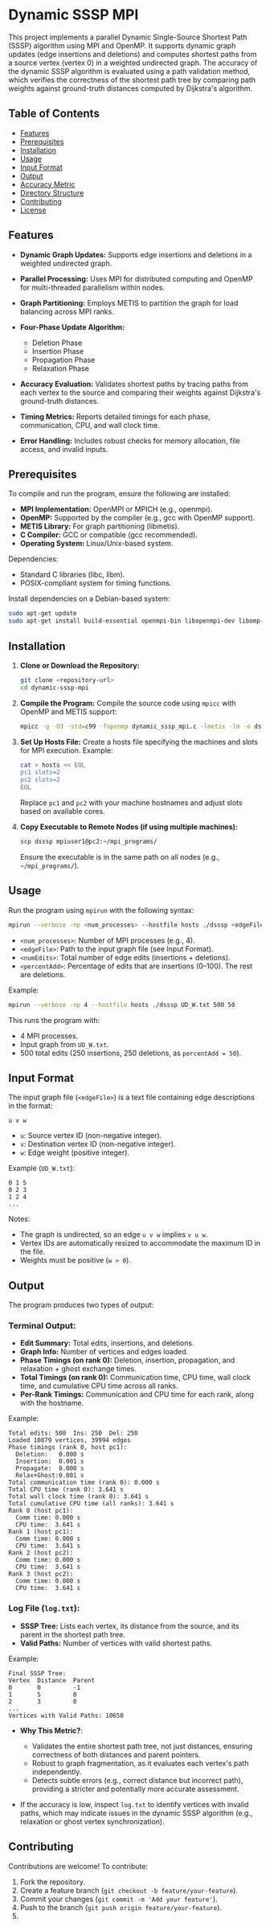# Dynamic SSSP MPI

This project implements a parallel Dynamic Single-Source Shortest Path (SSSP) algorithm using MPI and OpenMP. It supports dynamic graph updates (edge insertions and deletions) and computes shortest paths from a source vertex (vertex 0) in a weighted undirected graph. The accuracy of the dynamic SSSP algorithm is evaluated using a path validation method, which verifies the correctness of the shortest path tree by comparing path weights against ground-truth distances computed by Dijkstra's algorithm.

## Table of Contents

* [Features](#features)
* [Prerequisites](#prerequisites)
* [Installation](#installation)
* [Usage](#usage)
* [Input Format](#input-format)
* [Output](#output)
* [Accuracy Metric](#accuracy-metric)
* [Directory Structure](#directory-structure)
* [Contributing](#contributing)
* [License](#license)

## Features

* **Dynamic Graph Updates:** Supports edge insertions and deletions in a weighted undirected graph.
* **Parallel Processing:** Uses MPI for distributed computing and OpenMP for multi-threaded parallelism within nodes.
* **Graph Partitioning:** Employs METIS to partition the graph for load balancing across MPI ranks.
* **Four-Phase Update Algorithm:**

  * Deletion Phase
  * Insertion Phase
  * Propagation Phase
  * Relaxation Phase
* **Accuracy Evaluation:** Validates shortest paths by tracing paths from each vertex to the source and comparing their weights against Dijkstra's ground-truth distances.
* **Timing Metrics:** Reports detailed timings for each phase, communication, CPU, and wall clock time.
* **Error Handling:** Includes robust checks for memory allocation, file access, and invalid inputs.

## Prerequisites

To compile and run the program, ensure the following are installed:

* **MPI Implementation:** OpenMPI or MPICH (e.g., openmpi).
* **OpenMP:** Supported by the compiler (e.g., gcc with OpenMP support).
* **METIS Library:** For graph partitioning (libmetis).
* **C Compiler:** GCC or compatible (gcc recommended).
* **Operating System:** Linux/Unix-based system.

Dependencies:

* Standard C libraries (libc, libm).
* POSIX-compliant system for timing functions.

Install dependencies on a Debian-based system:

```bash
sudo apt-get update
sudo apt-get install build-essential openmpi-bin libopenmpi-dev libomp-dev libmetis-dev
```

## Installation

1. **Clone or Download the Repository:**

   ```bash
   git clone <repository-url>
   cd dynamic-sssp-mpi
   ```

2. **Compile the Program:**
   Compile the source code using `mpicc` with OpenMP and METIS support:

   ```bash
   mpicc -g -O3 -std=c99 -fopenmp dynamic_sssp_mpi.c -lmetis -lm -o dsssp
   ```

3. **Set Up Hosts File:**
   Create a hosts file specifying the machines and slots for MPI execution. Example:

   ```bash
   cat > hosts << EOL
   pc1 slots=2
   pc2 slots=2
   EOL
   ```

   Replace `pc1` and `pc2` with your machine hostnames and adjust slots based on available cores.

4. **Copy Executable to Remote Nodes (if using multiple machines):**

   ```bash
   scp dsssp mpiuser1@pc2:~/mpi_programs/
   ```

   Ensure the executable is in the same path on all nodes (e.g., `~/mpi_programs/`).

## Usage

Run the program using `mpirun` with the following syntax:

```bash
mpirun --verbose -np <num_processes> --hostfile hosts ./dsssp <edgeFile> <numEdits> <percentAdd>
```

* `<num_processes>`: Number of MPI processes (e.g., 4).
* `<edgeFile>`: Path to the input graph file (see Input Format).
* `<numEdits>`: Total number of edge edits (insertions + deletions).
* `<percentAdd>`: Percentage of edits that are insertions (0–100). The rest are deletions.

Example:

```bash
mpirun --verbose -np 4 --hostfile hosts ./dsssp UD_W.txt 500 50
```

This runs the program with:

* 4 MPI processes.
* Input graph from `UD_W.txt`.
* 500 total edits (250 insertions, 250 deletions, as `percentAdd = 50`).

## Input Format

The input graph file (`<edgeFile>`) is a text file containing edge descriptions in the format:

```
u v w
```

* `u`: Source vertex ID (non-negative integer).
* `v`: Destination vertex ID (non-negative integer).
* `w`: Edge weight (positive integer).

Example (`UD_W.txt`):

```
0 1 5
0 2 3
1 2 4
...
```

Notes:

* The graph is undirected, so an edge `u v w` implies `v u w`.
* Vertex IDs are automatically resized to accommodate the maximum ID in the file.
* Weights must be positive (`w > 0`).

## Output

The program produces two types of output:

### Terminal Output:

* **Edit Summary:** Total edits, insertions, and deletions.
* **Graph Info:** Number of vertices and edges loaded.
* **Phase Timings (on rank 0):** Deletion, insertion, propagation, and relaxation + ghost exchange times.
* **Total Timings (on rank 0):** Communication time, CPU time, wall clock time, and cumulative CPU time across all ranks.
* **Per-Rank Timings:** Communication and CPU time for each rank, along with the hostname.

Example:

```
Total edits: 500  Ins: 250  Del: 250
Loaded 10879 vertices, 39994 edges
Phase timings (rank 0, host pc1):
  Deletion:   0.000 s
  Insertion:  0.001 s
  Propagate:  0.000 s
  Relax+Ghost:0.001 s
Total communication time (rank 0): 0.000 s
Total CPU time (rank 0): 3.641 s
Total wall clock time (rank 0): 3.641 s
Total cumulative CPU time (all ranks): 3.641 s
Rank 0 (host pc1):
  Comm time: 0.000 s
  CPU time:  3.641 s
Rank 1 (host pc1):
  Comm time: 0.000 s
  CPU time:  3.641 s
Rank 2 (host pc2):
  Comm time: 0.000 s
  CPU time:  3.641 s
Rank 3 (host pc2):
  Comm time: 0.000 s
  CPU time:  3.641 s
```

### Log File (`log.txt`):

* **SSSP Tree:** Lists each vertex, its distance from the source, and its parent in the shortest path tree.
* **Valid Paths:** Number of vertices with valid shortest paths.

Example:

```
Final SSSP Tree:
Vertex  Distance  Parent
0       0         -1
1       5         0
2       3         0
...
Vertices with Valid Paths: 10650
```
* **Why This Metric?**:

  * Validates the entire shortest path tree, not just distances, ensuring correctness of both distances and parent pointers.
  * Robust to graph fragmentation, as it evaluates each vertex's path independently.
  * Detects subtle errors (e.g., correct distance but incorrect path), providing a stricter and potentially more accurate assessment.

* If the accuracy is low, inspect `log.txt` to identify vertices with invalid paths, which may indicate issues in the dynamic SSSP algorithm (e.g., relaxation or ghost vertex synchronization).

## Contributing

Contributions are welcome! To contribute:

1. Fork the repository.
2. Create a feature branch (`git checkout -b feature/your-feature`).
3. Commit your changes (`git commit -m 'Add your feature'`).
4. Push to the branch (`git push origin feature/your-feature`).
5.
